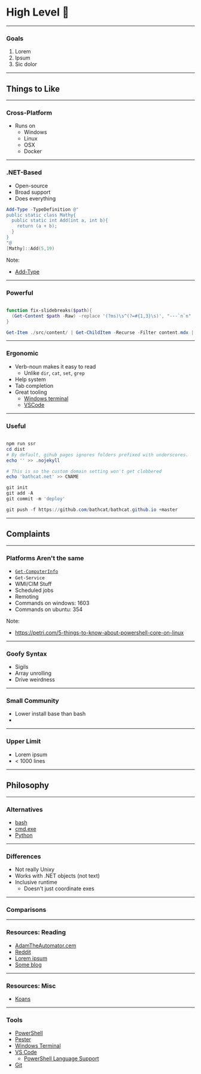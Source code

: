 # High Level 🐢

---

### Goals
1. Lorem
1. Ipsum
1. Sic dolor

---

## Things to Like

---

### Cross-Platform
* Runs on
  - Windows
  - Linux
  - OSX
  - Docker

---

### .NET-Based
* Open-source
* Broad support
* Does everything

```powershell
Add-Type -TypeDefinition @"
public static class Mathy{
  public static int Add(int a, int b){
    return (a + b);
  }
}
"@
[Mathy]::Add(5,19)
```

Note:
* [Add-Type](https://docs.microsoft.com/en-us/powershell/module/microsoft.powershell.utility/add-type)

---

### Powerful
```powershell

function fix-slidebreaks($path){
  (Get-Content $path -Raw) -replace '(?ms)\s^(?=#{1,3}\s)', "---`n`n" | Out-File $path
}

Get-Item ./src/content/ | Get-ChildItem -Recurse -Filter content.mdx | %{fix-slidebreaks $_}

```

---

### Ergonomic
* Verb-noun makes it easy to read
  + Unlike `dir`, `cat`, `set`, `grep`
* Help system 
* Tab completion
* Great tooling
  - [Windows terminal](https://github.com/microsoft/terminal) 
  - [VSCode](https://code.visualstudio.com/)

--- 

### Useful

```powershell

npm run ssr
cd dist
# By default, gihub pages ignores folders prefixed with underscores.
echo '' >> .nojekyll

# This is so the custom domain setting won't get clobbered
echo 'bathcat.net' >> CNAME

git init
git add -A
git commit -m 'deploy'

git push -f https://github.com/bathcat/bathcat.github.io +master
```

---

## Complaints

---

### Platforms Aren't the same
* [`Get-ComputerInfo`](https://docs.microsoft.com/en-us/powershell/module/microsoft.powershell.management/get-computerinfo?view=powershell-7.1)
* `Get-Service`
* WMI/CIM Stuff
* Scheduled jobs
* Remoting
* Commands on windows: 1603
* Commands on ubuntu: 354

Note:
* https://petri.com/5-things-to-know-about-powershell-core-on-linux

---

### Goofy Syntax
* Sigils
* Array unrolling
* Drive weirdness

---

### Small Community
* Lower install base than bash
* 

---

### Upper Limit
* Lorem ipsum
* < 1000 lines

---

## Philosophy

---

### Alternatives
* [bash](https://lorem.ipsum)
* [cmd.exe](https://en.wikipedia.org/wiki/Cmd.exe)
* [Python](https://lorem.ipsum)

---

### Differences
* Not really Unixy
* Works with .NET objects (not text)
* Inclusive runtime
  - Doesn't just coordinate exes

---

### Comparisons

---

### Resources: Reading

* [AdamTheAutomator.cem](https://adamtheautomator.com/tag/powershell/)
* [Reddit](https://www.reddit.com/r/PowerShell/)
* [Lorem ipsum](https://poshcode.gitbook.io/powershell-practice-and-style/)
* [Some blog](https://thesysadminchannel.com/powershell/)

---

### Resources: Misc
* [Koans](https://github.com/vexx32/PSKoans)

---

### Tools
* [PowerShell](https://github.com/PowerShell/PowerShell)
* [Pester](https://pester.dev/)
* [Windows Terminal](https://github.com/Microsoft/Terminal)
* [VS Code](https://code.visualstudio.com/)
  - [PowerShell Language Support](https://marketplace.visualstudio.com/items?itemName=ms-vscode.PowerShell)
* [Git](https://git-scm.com/)
